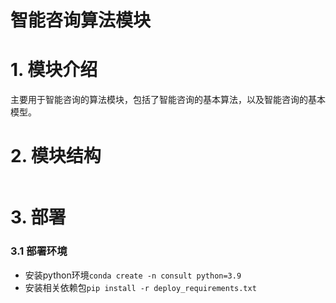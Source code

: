 # 智能咨询算法模块

# 1. 模块介绍
主要用于智能咨询的算法模块，包括了智能咨询的基本算法，以及智能咨询的基本模型。

# 2. 模块结构
```
```

# 3. 部署

### 3.1 部署环境
- 安装python环境```conda create -n consult python=3.9```
- 安装相关依赖包```pip install -r deploy_requirements.txt```